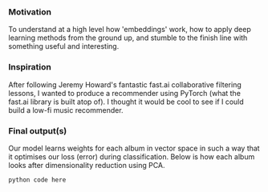 ### Motivation

To understand at a high level how 'embeddings' work, how to apply deep learning methods from the ground up, and stumble to the finish line with something useful and interesting.

### Inspiration

After following Jeremy Howard's fantastic fast.ai collaborative filtering lessons, I wanted to produce a recommender using PyTorch (what the fast.ai library is built atop of). I thought it would be cool to see if I could build a low-fi music recommender.

### Final output(s)
Our model learns weights for each album in vector space in such a way that it optimises our loss (error) during classification. Below is how each album looks after dimensionality reduction using PCA.



```Python
python code here
```
